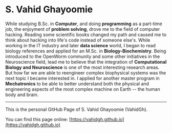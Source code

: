 # S. Vahid Ghayoomie

While studying B.Sc. in **Computer**, and doing **programming** as a part-time job, the enjoyment of **problem solving**, drove me to the field of computer hacking. Reading some scientific books changed my path and caused me to think about hacking into life's code instead of someone else's. While working in the IT industry and later **data science** world, I began to read biology references and applied for an M.Sc. in **Biology-Biochemistry**. Being introduced to the OpenWorm community and some other initiatives in the Neuroscience field, lead me to believe that the integration of **Computational Biology and Neuroscience** is one of the most interesting research areas. But how far we are able to reengineer complex biophysical systems was the next topic I became interested in. I applied for another master program in **Mechatronics** to be able to better understand both the physical and engineering aspects of the most complex machine on Earth -- the human body and brain.

---

This is the personal GitHub Page of S. Vahid Ghayoomie (VahidGh).

You can find this page online: [https://vahidgh.github.io](https://vahidgh.github.io)
